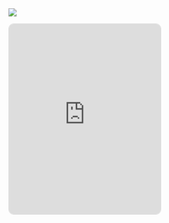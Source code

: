 <img src="https://github-readme-stats.vercel.app/api?username=AlanEmersic&show_icons=true&theme=tokyonight">

<embed height="375" src="https://wakatime.com/share/@AlanEmersic/2403fc4f-14a0-463d-9cdd-b2eb85782805.svg" style="border-radius: 10px; border: #DADADA solid 1.2px"></embed>
